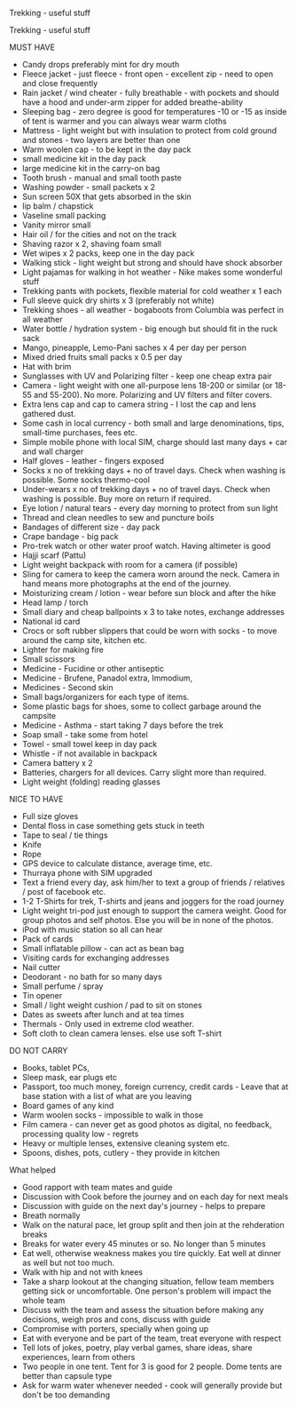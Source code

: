 Trekking - useful stuff

Trekking - useful stuff

MUST HAVE
* Candy drops preferably mint for dry mouth
* Fleece jacket - just fleece - front open - excellent zip - need to open and close frequently
* Rain jacket / wind cheater - fully breathable - with pockets and should have a hood and under-arm zipper for added breathe-ability
* Sleeping bag - zero degree is good for temperatures -10 or -15 as inside of tent is warmer and you can always wear warm cloths
* Mattress - light weight but with insulation to protect from cold ground and stones - two layers are better than one
* Warm woolen cap - to be kept in the day pack
* small medicine kit in the day pack
* large medicine kit in the carry-on bag
* Tooth brush - manual and small tooth paste
* Washing powder - small packets x 2
* Sun screen 50X that gets absorbed in the skin
* lip balm / chapstick
* Vaseline small packing
* Vanity mirror small
* Hair oil / for the cities and not on the track
* Shaving razor x 2, shaving foam small
* Wet wipes x 2 packs, keep one in the day pack
* Walking stick - light weight but strong and should have shock absorber
* Light pajamas for walking in hot weather - Nike makes some wonderful stuff
* Trekking pants with pockets, flexible material for cold weather x 1 each
* Full sleeve quick dry shirts x 3 (preferably not white)
* Trekking shoes - all weather - bogaboots from Columbia was perfect in all weather
* Water bottle / hydration system - big enough but should fit in the ruck sack
* Mango, pineapple, Lemo-Pani saches x 4 per day per person
* Mixed dried fruits small packs x 0.5 per day
* Hat with brim
* Sunglasses with UV and Polarizing filter - keep one cheap extra pair
* Camera - light weight with one all-purpose lens 18-200 or similar (or 18-55 and 55-200). No more. Polarizing and UV filters and filter covers.
* Extra lens cap and cap to camera string - I lost the cap and lens gathered dust.
* Some cash in local currency - both small and large denominations, tips, small-time purchases, fees etc.
* Simple mobile phone with local SIM, charge should last many days + car and wall charger
* Half gloves - leather - fingers exposed
* Socks x no of trekking days + no of travel days. Check when washing is possible. Some socks thermo-cool
* Under-wears x no of trekking days + no of travel days. Check when washing is possible. Buy more on return if required.
* Eye lotion / natural tears - every day morning to protect from sun light
* Thread and clean needles to sew and puncture boils
* Bandages of different size - day pack
* Crape bandage - big pack
* Pro-trek watch or other water proof watch. Having altimeter is good
* Hajji scarf (Pattu)
* Light weight backpack with room for a camera (if possible)
* Sling for camera to keep the camera worn around the neck. Camera in hand means more photographs at the end of the journey.
* Moisturizing cream / lotion - wear before sun block and after the hike
* Head lamp / torch
* Small diary and cheap ballpoints x 3 to take notes, exchange addresses
* National id card
* Crocs or soft rubber slippers that could be worn with socks - to move around the camp site, kitchen etc.
* Lighter for making fire
* Small scissors
* Medicine - Fucidine or other antiseptic
* Medicine - Brufene, Panadol extra, Immodium,
* Medicines - Second skin
* Small bags/organizers for each type of items.
* Some plastic bags for shoes, some to collect garbage around the campsite
* Medicine - Asthma - start taking 7 days before the trek
* Soap small - take some from hotel
* Towel - small towel keep in day pack
* Whistle - if not available in backpack
* Camera battery x 2
* Batteries, chargers for all devices. Carry slight more than required.
* Light weight (folding) reading glasses


NICE TO HAVE
* Full size gloves
* Dental floss in case something gets stuck in teeth
* Tape to seal / tie things
* Knife
* Rope
* GPS device to calculate distance, average time, etc.
* Thurraya phone with SIM upgraded
* Text a friend every day, ask him/her to text a group of friends / relatives / post of facebook etc.
* 1-2 T-Shirts for trek, T-shirts and jeans and joggers for the road journey
* Light weight tri-pod just enough to support the camera weight. Good for group photos and self photos. Else you will be in none of the photos.
* iPod with music station so all can hear
* Pack of cards
* Small inflatable pillow - can act as bean bag
* Visiting cards for exchanging addresses
* Nail cutter
* Deodorant - no bath for so many days
* Small perfume / spray
* Tin opener
* Small / light weight cushion / pad to sit on stones
* Dates as sweets after lunch and at tea times
* Thermals - Only used in extreme clod weather.
* Soft cloth to clean camera lenses. else use soft T-shirt

DO NOT CARRY

* Books, tablet PCs,
* Sleep mask, ear plugs etc
* Passport, too much money, foreign currency, credit cards - Leave that at base station with a list of what are you leaving
* Board games of any kind
* Warm woolen socks - impossible to walk in those
* Film camera - can never get as good photos as digital, no feedback, processing quality low - regrets
* Heavy or multiple lenses, extensive cleaning system etc.
* Spoons, dishes, pots, cutlery - they provide in kitchen

What helped
* Good rapport with team mates and guide
* Discussion with Cook before the journey and on each day for next meals
* Discussion with guide on the next day's journey - helps to prepare
* Breath normally
* Walk on the natural pace, let group split and then join at the rehderation breaks
* Breaks for water every 45 minutes or so. No longer than 5 minutes
* Eat well, otherwise weakness makes you tire quickly. Eat well at dinner as well but not too much.
* Walk with hip and not with knees
* Take a sharp lookout at the changing situation, fellow team members getting sick or uncomfortable. One person's problem will impact the whole team
* Discuss with the team and assess the situation before making any decisions, weigh pros and cons, discuss with guide
* Compromise with porters, specially when going up
* Eat with everyone and be part of the team, treat everyone with respect
* Tell lots of jokes, poetry, play verbal games, share ideas, share experiences, learn from others
* Two people in one tent. Tent for 3 is good for 2 people. Dome tents are better than capsule type
* Ask for warm water whenever needed - cook will generally provide but don't be too demanding
